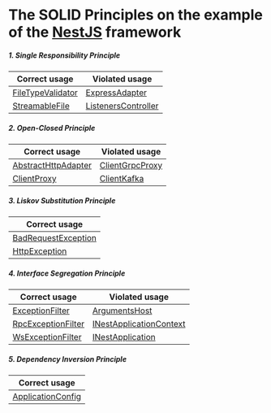 # The SOLID Principles on the example of the [NestJS](https://github.com/nestjs/nest) framework

##### 1. Single Responsibility Principle

| Correct usage                                                                                                             | Violated usage                                                                                                                                  |
|---------------------------------------------------------------------------------------------------------------------------| ----------------------------------------------------------------------------------------------------------------------------------------------- |
| [FileTypeValidator](https://github.com/nestjs/nest/blob/master/packages/common/pipes/file/file-type.validator.ts#L18-L36) | [ExpressAdapter](https://github.com/nestjs/nest/blob/master/packages/platform-express/adapters/express-adapter.ts#L54-L445)                 |
| [StreamableFile](https://github.com/nestjs/nest/blob/master/packages/common/file-stream/streamable-file.ts#L12-L77)       | [ListenersController](https://github.com/nestjs/nest/blob/master/packages/microservices/listeners-controller.ts#L51-L339)                   |


##### 2. Open-Closed Principle

| Correct usage                                                                                                      | Violated usage                                                                                                       |
|--------------------------------------------------------------------------------------------------------------------|----------------------------------------------------------------------------------------------------------------------|
| [AbstractHttpAdapter](https://github.com/nestjs/nest/blob/master/packages/core/adapters/http-adapter.ts#L99-L130)  | [ClientGrpcProxy](https://github.com/nestjs/nest/blob/master/packages/microservices/client/client-grpc.ts#L336-L343) |
| [ClientProxy](https://github.com/nestjs/nest/blob/master/packages/microservices/client/client-proxy.ts#L35-L169)   | [ClientKafka](https://github.com/nestjs/nest/blob/master/packages/microservices/client/client-kafka.ts#L305-L313)    |

##### 3. Liskov Substitution Principle

| Correct usage                                                                                                                         |
|---------------------------------------------------------------------------------------------------------------------------------------|
| [BadRequestException](https://github.com/nestjs/nest/blob/master/packages/common/exceptions/bad-request.exception.ts)                 |
| [HttpException](https://github.com/nestjs/nest/blob/master/packages/common/exceptions/http.exception.ts)                              |

##### 4. Interface Segregation Principle

| Correct usage                                                                                                                            | Violated usage                                                                                                                         |
|------------------------------------------------------------------------------------------------------------------------------------------|----------------------------------------------------------------------------------------------------------------------------------------|
| [ExceptionFilter](https://github.com/nestjs/nest/blob/master/packages/common/interfaces/exceptions/exception-filter.interface.ts)        | [ArgumentsHost](https://github.com/nestjs/nest/blob/master/packages/common/interfaces/features/arguments-host.interface.ts)            |
| [RpcExceptionFilter](https://github.com/nestjs/nest/blob/master/packages/common/interfaces/exceptions/rpc-exception-filter.interface.ts) | [INestApplicationContext](https://github.com/nestjs/nest/blob/master/packages/common/interfaces/nest-application-context.interface.ts) |
| [WsExceptionFilter](https://github.com/nestjs/nest/blob/master/packages/common/interfaces/exceptions/ws-exception-filter.interface.ts)   | [INestApplication](https://github.com/nestjs/nest/blob/master/packages/common/interfaces/nest-application.interface.ts)                |

##### 5. Dependency Inversion Principle

| Correct usage                                                                                                                                                                                                                                    |
| ------------------------------------------------------------------------------------------------------------------------------------------------------------------------------------------------------------------------------------------------ |
| [ApplicationConfig](https://github.com/nestjs/nest/blob/master/packages/core/application-config.ts)                               |
